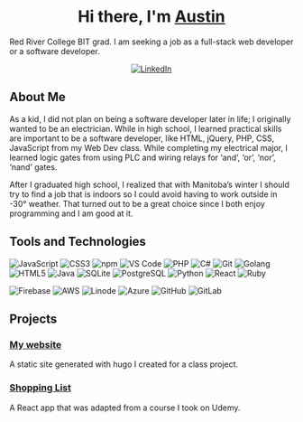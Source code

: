 <div align="center">  
  <h1> Hi there, I'm <a  target="_blank" href="https://twitter.com/austin_reimer">Austin</a></h1>
</div>

Red River College BIT grad. I am seeking a job as a full-stack web developer or a software developer.

<div align="center">

[![LinkedIn](https://img.shields.io/badge/-LinkedIn-283E4A?style=flat-square&logo=LinkedIn)](https://linkedin.austinreimer.ca)

</div>


## About Me
As a kid, I did not plan on being a software developer later in life; I originally wanted to be an electrician. While in high school, I learned practical skills are important to be a software developer, like HTML, jQuery, PHP, CSS, JavaScript from my Web Dev class. While completing my electrical major, I learned logic gates from using PLC and wiring relays for ‘and’, ‘or’, ‘nor’, ‘nand’ gates.

After I graduated high school, I realized that with Manitoba’s winter I should try to find a job that is indoors so I could avoid having to work outside in -30° weather. That turned out to be a great choice since I both enjoy programming and I am good at it.

## Tools and Technologies
![JavaScript](https://img.shields.io/badge/-JavaScript-yellow?style=flat-square&logo=javascript&logoColor=white)
![CSS3](https://img.shields.io/badge/-CSS3-1572B6?style=flat-square&logo=css3)
![npm](https://img.shields.io/badge/-NPM-CB3837?style=flat-square&logo=npm&logoColor=white)
![VS Code](https://img.shields.io/badge/-VSCode-007ACC?style=flat-square&logo=visual-studio-code)
![PHP](https://img.shields.io/badge/-PHP-777BB4?style=flat-square&logo=PHP&logoColor=white)
![C#](https://img.shields.io/badge/-CSharp-239120?style=flat-square&logo=C-Sharp&logoColor=white)
![Git](https://img.shields.io/badge/-Git-F05032?style=flat-square&logo=Git&logoColor=white)
![Golang](https://img.shields.io/badge/-Go-00ADD8?style=flat-square&logo=Go&logoColor=white)
![HTML5](https://img.shields.io/badge/-HTML5-E34F26?style=flat-square&logo=HTML5&logoColor=white)
![Java](https://img.shields.io/badge/-Java-007396?style=flat-square&logo=Java&logoColor=white)
![SQLite](https://img.shields.io/badge/-SQLite-003B57?style=flat-square&logo=SQLite&logoColor=white)
![PostgreSQL](https://img.shields.io/badge/-PostgreSQL-336791?style=flat-square&logo=PostgreSQL&logoColor=white)
![Python](https://img.shields.io/badge/-Python-3776AB?style=flat-square&logo=Python&logoColor=white)
![React](https://img.shields.io/badge/-React-61DAFB?style=flat-square&logo=React&logoColor=white)
![Ruby](https://img.shields.io/badge/-Ruby-CC342D?style=flat-square&logo=Ruby&logoColor=white)


![Firebase](https://img.shields.io/badge/-Firebase-FFCA28?style=flat-square&logo=firebase&logoColor=black)
![AWS](https://img.shields.io/badge/-AWS-232F3E?style=flat-square&logo=Amazon-AWS&logoColor=white)
![Linode](https://img.shields.io/badge/-Linode-00A95C?style=flat-square&logo=Linode&logoColor=white)
![Azure](https://img.shields.io/badge/-Azure-0089D6?style=flat-square&logo=Microsoft-Azure&logoColor=white)
![GitHub](https://img.shields.io/badge/-GitHub-181717?style=flat-square&logo=Github)
![GitLab](https://img.shields.io/badge/-GitLab-FCA121?style=flat-square&logo=GitLab&logoColor=black)


## Projects

### [My website](https://austinreimer.ca)

A static site generated with hugo I created for a class project.

### [Shopping List](https://shopping-list.austinreimer.ca/)

A React app that was adapted from a course I took on Udemy.
